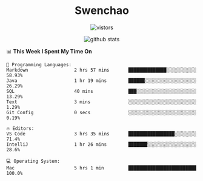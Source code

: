 <h1 align="center">Swenchao</h3>

<p align="center">
  <img src="https://visitor-badge.glitch.me/badge?page_id=Swenchao" alt="vistors" />
</p>

<p align="center">
  <img src="https://github-readme-stats.vercel.app/api?username=Swenchao&count_private=true&show_icons=true&theme=vue-dark&hide_title=true" alt="github stats" />
</p>

<!--START_SECTION:waka-->
📊 **This Week I Spent My Time On** 

```text
💬 Programming Languages: 
Markdown                 2 hrs 57 mins       ██████████████░░░░░░░░░░░   58.93% 
Java                     1 hr 19 mins        ██████░░░░░░░░░░░░░░░░░░░   26.29% 
SQL                      40 mins             ███░░░░░░░░░░░░░░░░░░░░░░   13.29% 
Text                     3 mins              ░░░░░░░░░░░░░░░░░░░░░░░░░   1.29% 
Git Config               0 secs              ░░░░░░░░░░░░░░░░░░░░░░░░░   0.19%

🔥 Editors: 
VS Code                  3 hrs 35 mins       █████████████████░░░░░░░░   71.4% 
IntelliJ                 1 hr 26 mins        ███████░░░░░░░░░░░░░░░░░░   28.6%

💻 Operating System: 
Mac                      5 hrs 1 min         █████████████████████████   100.0%

```


<!--END_SECTION:waka-->
